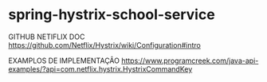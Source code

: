 # spring-hystrix-school-service

GITHUB NETIFLIX DOC
https://github.com/Netflix/Hystrix/wiki/Configuration#intro

EXAMPLOS DE IMPLEMENTAÇÂO
https://www.programcreek.com/java-api-examples/?api=com.netflix.hystrix.HystrixCommandKey
